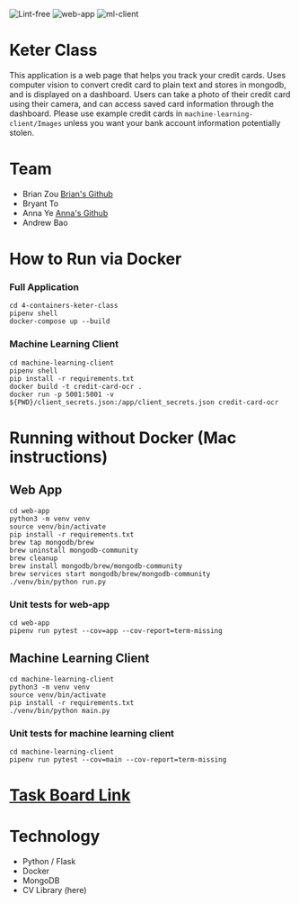 ![Lint-free](https://github.com/nyu-software-engineering/containerized-app-exercise/actions/workflows/lint.yml/badge.svg)
![web-app](https://github.com/software-students-spring2025/4-containers-keter-class/actions/workflows/web-app-build.yml/badge.svg?event=pull_request)
![ml-client](https://github.com/software-students-spring2025/4-containers-keter-class/actions/workflows/ml-client-build.yml/badge.svg?event=pull_request)


# Keter Class
This application is a web page that helps you track your credit cards. Uses computer vision to convert credit card to plain text and stores in mongodb, and is displayed on a dashboard. Users can take a photo of their credit card using their camera, and can access saved card information through the dashboard. Please use example credit cards in `machine-learning-client/Images` unless you want your bank account information potentially stolen.

# Team
* Brian Zou [Brian's Github](https://github.com/brianzou03)
* Bryant To
* Anna Ye [Anna's Github](https://github.com/AnnaTheYe)
* Andrew Bao

# How to Run via Docker
### Full Application
```
cd 4-containers-keter-class
pipenv shell
docker-compose up --build
```

### Machine Learning Client
```
cd machine-learning-client
pipenv shell
pip install -r requirements.txt
docker build -t credit-card-ocr .
docker run -p 5001:5001 -v ${PWD}/client_secrets.json:/app/client_secrets.json credit-card-ocr
```

# Running without Docker (Mac instructions)
## Web App
```
cd web-app
python3 -m venv venv
source venv/bin/activate 
pip install -r requirements.txt
brew tap mongodb/brew
brew uninstall mongodb-community
brew cleanup
brew install mongodb/brew/mongodb-community
brew services start mongodb/brew/mongodb-community
./venv/bin/python run.py
```

### Unit tests for web-app
```
cd web-app
pipenv run pytest --cov=app --cov-report=term-missing
```

## Machine Learning Client
```
cd machine-learning-client
python3 -m venv venv
source venv/bin/activate 
pip install -r requirements.txt
./venv/bin/python main.py

```


### Unit tests for machine learning client
```
cd machine-learning-client
pipenv run pytest --cov=main --cov-report=term-missing
```

# [Task Board Link](https://github.com/orgs/software-students-spring2025/projects/171)

# Technology
* Python / Flask
* Docker
* MongoDB
* CV Library (here)

